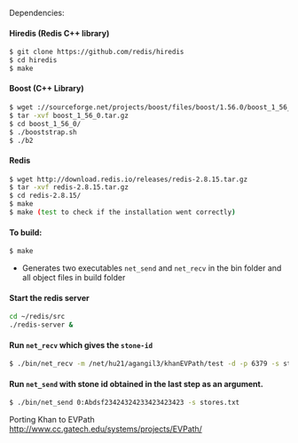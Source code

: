 Dependencies:

#### Hiredis (Redis C++ library)
```sh
$ git clone https://github.com/redis/hiredis
$ cd hiredis
$ make
```

#### Boost (C++ Library)
```sh
$ wget ://sourceforge.net/projects/boost/files/boost/1.56.0/boost_1_56_0.tar.gz/download
$ tar -xvf boost_1_56_0.tar.gz
$ cd boost_1_56_0/
$ ./booststrap.sh
$ ./b2
```

#### Redis
```sh
$ wget http://download.redis.io/releases/redis-2.8.15.tar.gz
$ tar -xvf redis-2.8.15.tar.gz
$ cd redis-2.8.15/
$ make
$ make (test to check if the installation went correctly)
```

#### To build:
```sh
$ make
```

* Generates two executables `net_send` and `net_recv` in the bin folder 
and all object files in build folder

#### Start the redis server 
```sh
cd ~/redis/src 
./redis-server & 
```
#### Run `net_recv`  which gives the `stone-id`
```sh
$ ./bin/net_recv -m /net/hu21/agangil3/khanEVPath/test -d -p 6379 -s stores.txt
```

#### Run `net_send` with stone id obtained in the last step as an argument.
```sh
$ ./bin/net_send 0:Abdsf23424324233423423423 -s stores.txt
```

Porting Khan to EVPath http://www.cc.gatech.edu/systems/projects/EVPath/
